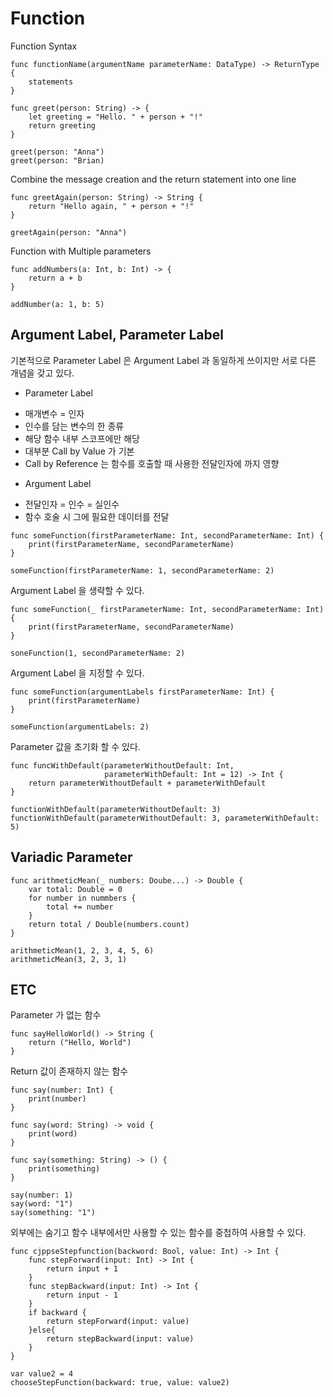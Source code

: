 # Function

Function Syntax

```
func functionName(argumentName parameterName: DataType) -> ReturnType {
	statements
}
```
```
func greet(person: String) -> {
	let greeting = "Hello. " + person + "!"
	return greeting
}

greet(person: "Anna")
greet(person: "Brian)
```
Combine the message creation and the return statement into one line

```
func greetAgain(person: String) -> String {
	return "Hello again, " + person + "!"
}

greetAgain(person: "Anna")
```

Function with Multiple parameters

```
func addNumbers(a: Int, b: Int) -> {
	return a + b
}

addNumber(a: 1, b: 5)
```
## Argument Label, Parameter Label

기본적으로 Parameter Label 은 Argument Label 과 동일하게 쓰이지만 서로 다른 개념을 갖고 있다.

* Parameter Label
 + 매개변수 = 인자
 + 인수를 담는 변수의 한 종류
 + 해당 함수 내부 스코프에만 해당
 + 대부분 Call by Value 가 기본
 + Call by Reference 는 함수를 호출할 때 사용한 전달인자에 까지 영향
 
* Argument Label 
 + 전달인자 = 인수 = 실인수
 + 함수 호술 시 그에 필요한 데이터를 전달
  

```
func someFunction(firstParameterName: Int, secondParameterName: Int) {
	print(firstParameterName, secondParameterName)
}

someFunction(firstParameterName: 1, secondParameterName: 2)
```

Argument Label 을 생략할 수 있다.

```
func someFunction(_ firstParameterName: Int, secondParameterName: Int) {
	print(firstParameterName, secondParameterName)
}

soneFunction(1, secondParameterName: 2)
```
Argument Label 을 지정할 수 있다.

```
func someFunction(argumentLabels firstParameterName: Int) {
	print(firstParameterName)
}

someFunction(argumentLabels: 2)
```
Parameter 값을 초기화 할 수 있다.

```
func funcWithDefault(parameterWithoutDefault: Int,
                     parameterWithDefault: Int = 12) -> Int {
	return parameterWithoutDefault + parameterWithDefault
}

functionWithDefault(parameterWithoutDefault: 3)
functionWithDefault(parameterWithoutDefault: 3, parameterWithDefault: 5)
```

## Variadic Parameter

```
func arithmeticMean(_ numbers: Doube...) -> Double {
	var total: Double = 0
	for number in nummbers {
		total += number
	}
	return total / Double(numbers.count)
}

arithmeticMean(1, 2, 3, 4, 5, 6)
arithmeticMean(3, 2, 3, 1)
```

## ETC

Parameter 가 없는 함수

```
func sayHelloWorld() -> String {
	return ("Hello, World")
}
```

Return 값이 존재하지 않는 함수

```
func say(number: Int) {
	print(number)
}

func say(word: String) -> void {
	print(word)
}

func say(something: String) -> () {
	print(something)
}

say(number: 1)
say(word: "1")
say(something: "1")
```

외부에는 숨기고 함수 내부에서만 사용할 수 있는 함수를 중첩하여 사용할 수 있다.

```
func cjppseStepfunction(backword: Bool, value: Int) -> Int {
	func stepForward(input: Int) -> Int {
		return input + 1
	}
	func stepBackward(input: Int) -> Int {
		return input - 1
	}
	if backward {
		return stepForward(input: value)
	}else{
		return stepBackward(input: value)
	}
}

var value2 = 4
chooseStepFunction(backward: true, value: value2)
```
	
